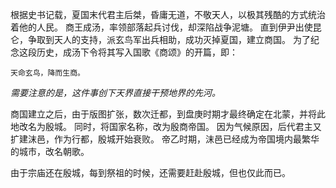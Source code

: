 根据史书记载，夏国末代君主后桀，昏庸无道，不敬天人，以极其残酷的方式统治着他的人民。
商王成汤，率领部落起兵讨伐，却深陷战争泥塘。
直到伊尹出使昆仑，争取到天人的支持，派玄鸟军出兵相助，成功灭掉夏国，建立商国。
为了纪念这段历史，成汤下令将其写入国歌《商颂》的开篇，即：
    
    天命玄鸟，降而生商。 
_需要注意的是，这件事创下天界直接干预地界的先河。_

商国建立之后，由于版图扩张，数次迁都，到盘庚时期才最终确定在北蒙，并将此地改名为殷城。
同时，将国家名称，改为殷商帝国。
因为气候原因，后代君主又扩建沫邑，作为行都，殷城开始衰败。
帝乙时期，沫邑已经成为帝国境内最繁华的城市，改名朝歌。

由于宗庙还在殷城，每到祭祖的时候，还需要赶赴殷城，但也仅此而已。